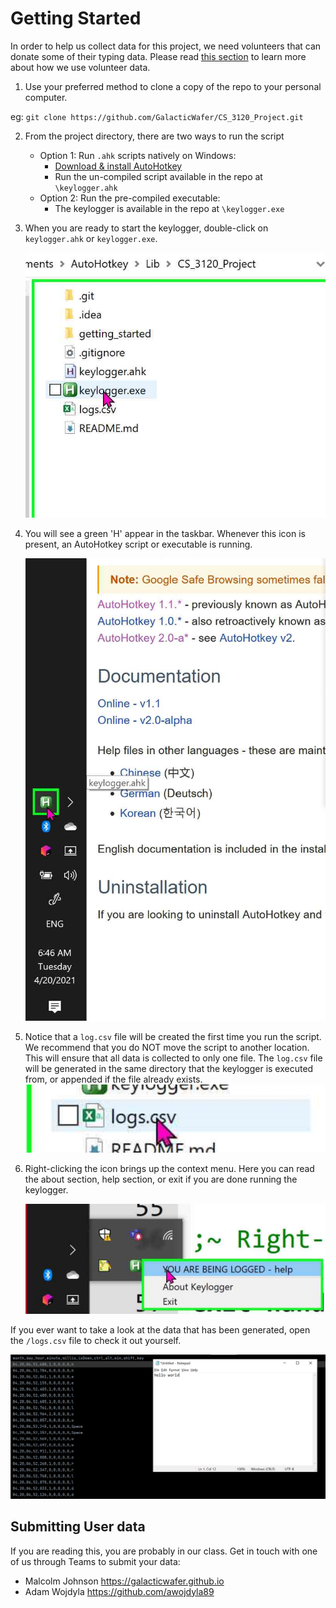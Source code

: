 # Getting Started

In order to help us collect data for this project, we need volunteers that can donate some of their
typing data. Please
read [this section](https://github.com/GalacticWafer/CS_3120_Project/blob/main/README.md) to learn
more about how we use volunteer data.

1. Use your preferred method to clone a copy of the repo to your personal computer.

eg: `git clone https://github.com/GalacticWafer/CS_3120_Project.git`

2. From the project directory, there are two ways to run the script
    + Option 1: Run `.ahk` scripts natively on Windows:
        - [Download & install AutoHotkey](https://www.autohotkey.com/download/)
        - Run the un-compiled script available in the repo at `\keylogger.ahk`
    + Option 2: Run the pre-compiled executable:
        - The keylogger is available in the repo at `\keylogger.exe`

3. When you are ready to start the keylogger, double-click on `keylogger.ahk` or `keylogger.exe`.

   ![alt text](start_logging.png "Start Logging")

4. You will see a green 'H' appear in the taskbar. Whenever this icon is present, an AutoHotkey
   script or executable is running.

   ![alt text](taskbar_icon.png "Taskbar Icon")

5. Notice that a `log.csv` file will be created the first time you run the script. We recommend that
   you do NOT move the script to another location. This will ensure that all data is collected to
   only one file. The `log.csv` file will be generated in the same directory that the keylogger is
   executed from, or appended if the file already exists.
   ![alt text](log_file_generated.png "Taskbar Icon")

6. Right-clicking the icon brings up the context menu. Here you can read the about section, help
   section, or exit if you are done running the keylogger.

   ![alt text](context_menu.png "Context Menu")

If you ever want to take a look at the data that has been generated, open the `/logs.csv` file to
check it out yourself.

![alt text](check_logs.png "Title")

## Submitting User data

If you are reading this, you are probably in our class. Get in touch with one of us through Teams to
submit your data:

- Malcolm Johnson https://galacticwafer.github.io
- Adam Wojdyla https://github.com/awojdyla89

